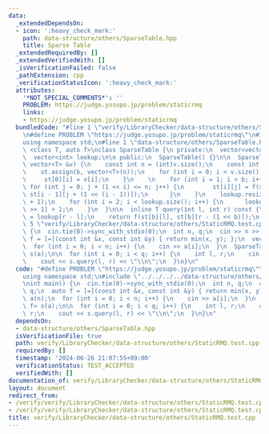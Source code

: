 ```yaml
---
data:
  _extendedDependsOn:
  - icon: ':heavy_check_mark:'
    path: data-structure/others/SparseTable.hpp
    title: Sparse Table
  _extendedRequiredBy: []
  _extendedVerifiedWith: []
  _isVerificationFailed: false
  _pathExtension: cpp
  _verificationStatusIcon: ':heavy_check_mark:'
  attributes:
    '*NOT_SPECIAL_COMMENTS*': ''
    PROBLEM: https://judge.yosupo.jp/problem/staticrmq
    links:
    - https://judge.yosupo.jp/problem/staticrmq
  bundledCode: "#line 1 \"verify/LibraryChecker/data-structure/others/StaticRMQ.test.cpp\"\
    \n#define PROBLEM \"https://judge.yosupo.jp/problem/staticrmq\"\n#include <bits/stdc++.h>\n\
    using namespace std;\n#line 1 \"data-structure/others/SparseTable.hpp\"\ntemplate\
    \ <class T, auto f>\nclass SparseTable {\n private:\n  vector<vector<T>> st;\n\
    \  vector<int> lookup;\n\n public:\n  SparseTable() {}\n\n  SparseTable(const\
    \ vector<T> &v) {\n    const int n = (int)v.size();\n    const int b = 32 - __builtin_clz(n);\n\
    \    st.assign(b, vector<T>(n));\n    for (int i = 0; i < v.size(); i++) {\n \
    \     st[0][i] = v[i];\n    }\n    \n    for (int i = 1; i < b; i++) {\n     \
    \ for (int j = 0; j + (1 << i) <= n; j++) {\n        st[i][j] = f(st[i - 1][j],\
    \ st[i - 1][j + (1 << (i - 1))]);\n      }\n    }\n    lookup.resize(v.size()\
    \ + 1);\n    for (int i = 2; i < lookup.size(); i++) {\n      lookup[i] = lookup[i\
    \ >> 1] + 1;\n    }\n  }\n\n  inline T query(int l, int r) const {\n    int b\
    \ = lookup[r - l];\n    return f(st[b][l], st[b][r - (1 << b)]);\n  }\n};\n#line\
    \ 5 \"verify/LibraryChecker/data-structure/others/StaticRMQ.test.cpp\"\nint main()\
    \ {\n  cin.tie(0)->sync_with_stdio(0);\n  int n, q;\n  cin >> n >> q;\n  auto\
    \ f = [=](const int &x, const int &y) { return min(x, y); };\n  vector<int> a(n);\n\
    \  for (int i = 0; i < n; i++) {\n    cin >> a[i];\n  }\n  SparseTable<int, f>\
    \ s(a);\n\n  for (int i = 0; i < q; i++) {\n    int l, r;\n    cin >> l >> r;\n\
    \    cout << s.query(l, r) << \"\\n\";\n  }\n}\n"
  code: "#define PROBLEM \"https://judge.yosupo.jp/problem/staticrmq\"\n#include <bits/stdc++.h>\n\
    using namespace std;\n#include \"../../../../data-structure/others/SparseTable.hpp\"\
    \nint main() {\n  cin.tie(0)->sync_with_stdio(0);\n  int n, q;\n  cin >> n >>\
    \ q;\n  auto f = [=](const int &x, const int &y) { return min(x, y); };\n  vector<int>\
    \ a(n);\n  for (int i = 0; i < n; i++) {\n    cin >> a[i];\n  }\n  SparseTable<int,\
    \ f> s(a);\n\n  for (int i = 0; i < q; i++) {\n    int l, r;\n    cin >> l >>\
    \ r;\n    cout << s.query(l, r) << \"\\n\";\n  }\n}\n"
  dependsOn:
  - data-structure/others/SparseTable.hpp
  isVerificationFile: true
  path: verify/LibraryChecker/data-structure/others/StaticRMQ.test.cpp
  requiredBy: []
  timestamp: '2024-06-26 21:07:55+09:00'
  verificationStatus: TEST_ACCEPTED
  verifiedWith: []
documentation_of: verify/LibraryChecker/data-structure/others/StaticRMQ.test.cpp
layout: document
redirect_from:
- /verify/verify/LibraryChecker/data-structure/others/StaticRMQ.test.cpp
- /verify/verify/LibraryChecker/data-structure/others/StaticRMQ.test.cpp.html
title: verify/LibraryChecker/data-structure/others/StaticRMQ.test.cpp
---
```

